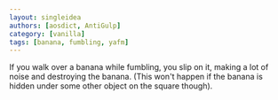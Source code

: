 ```yaml
---
layout: singleidea
authors: [aosdict, AntiGulp]
category: [vanilla]
tags: [banana, fumbling, yafm]
---
```

If you walk over a banana while fumbling, you slip on it, making a lot of noise and destroying the banana. (This won't happen if the banana is hidden under some other object on the square though).
